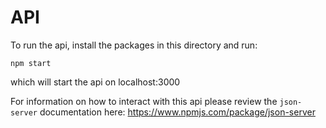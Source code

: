 # API

To run the api, install the packages in this directory and run:

`npm start`

which will start the api on localhost:3000

For information on how to interact with this api please review the `json-server` documentation here: https://www.npmjs.com/package/json-server

